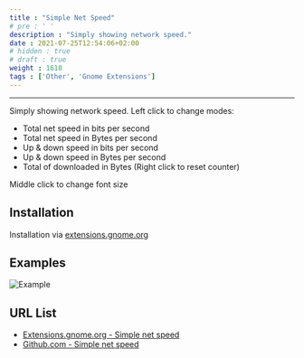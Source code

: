 ```yaml
---
title : "Simple Net Speed"
# pre : ' '
description : "Simply showing network speed."
date : 2021-07-25T12:54:06+02:00
# hidden : true
# draft : true
weight : 1610
tags : ['Other', 'Gnome Extensions']
---
```


---

Simply showing network speed. Left click to change modes:

- Total net speed in bits per second
- Total net speed in Bytes per second
- Up & down speed in bits per second
- Up & down speed in Bytes per second
- Total of downloaded in Bytes (Right click to reset counter)

Middle click to change font size

## Installation

Installation via [extensions.gnome.org](https://extensions.gnome.org/extension/1085/simple-net-speed/)

## Examples

![Example](images/example.png)

## URL List

- [Extensions.gnome.org - Simple net speed](https://extensions.gnome.org/extension/1085/simple-net-speed/)
- [Github.com - Simple net speed](https://github.com/biji/simplenetspeed)
